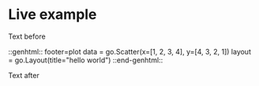 


# Live example
Text before

::genhtml:: footer=plot
data = go.Scatter(x=[1, 2, 3, 4], y=[4, 3, 2, 1])
layout = go.Layout(title="hello world")
::end-genhtml::

Text after
